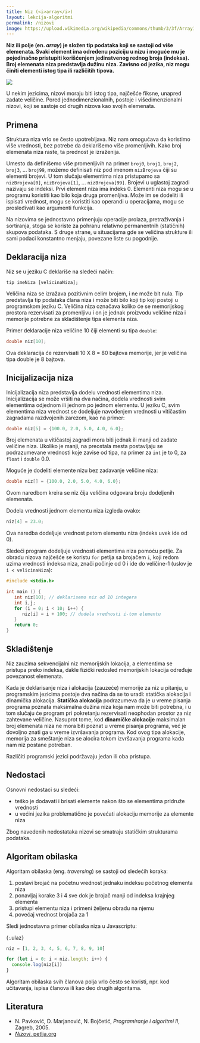 ```yaml
---
title: Niz (<i>array</i>)
layout: lekcija-algoritmi
permalink: /nizovi
image: https://upload.wikimedia.org/wikipedia/commons/thumb/3/3f/Array1.svg/640px-Array1.svg.png
---
```


**Niz ili polje (en. *array*) je složen tip podataka koji se sastoji od više elemenata. Svaki element ima određenu poziciju u nizu i moguće mu je pojedinačno pristupiti korišćenjem jedinstvenog rednog broja (indeksa). Broj elemenata niza predstavlja dužinu niza. Zavisno od jezika, niz mogu činiti elementi istog tipa ili različitih tipova.**

![]({{page.image}})

U nekim jezicima, nizovi moraju biti istog tipa, najčešće fiksne, unapred zadate veličine. Pored jednodimenzionalnih, postoje i višedimenzionalni nizovi, koji se sastoje od drugih nizova kao svojih elemenata.

## Primena

Struktura niza vrlo se često upotrebljava. Niz nam omogućava da koristimo više vrednosti, bez potrebe da deklarišemo više promenljivih. Kako broj elemenata niza raste, ta prednost je izraženija.

Umesto da definišemo više promenljivih na primer `broj0`, `broj1`, `broj2`, `broj3`, ... `broj99`, možemo definisati niz pod imenom `nizBrojeva` čiji su elementi brojevi. U tom slučaju elementima niza pristupamo sa `nizBrojeva[0]`, `nizBrojeva[1]`, ... `nizBrojeva[99]`. Brojevi u uglastoj zagradi nazivaju se indeksi. Prvi element niza ima indeks 0. Elementi niza mogu se u programu koristiti kao bilo koja druga promenljiva. Može im se dodeliti ili ispisati vrednost, mogu se koristiti kao operandi u operacijama, mogu se prosleđivati kao argumenti funkcija.

Na nizovima se jednostavno primenjuju operacije prolaza, pretraživanja i sortiranja, stoga se koriste za pohranu relativno permanentnih (statičnih) skupova podataka. S druge strane, u situacijama gde se veličina strukture ili sami podaci konstantno menjaju, povezane liste su pogodnije.

## Deklaracija niza

Niz se u jeziku C deklariše na sledeći način:

```
tip imeNiza [velicinaNiza];
```

Veličina niza se izražava pozitivnim celim brojem, i ne može bit nula. Tip predstavlja tip podataka člana niza i može biti bilo koji tip koji postoji u programskom jeziku C. Veličina niza označava koliko će se memorijskog prostora rezervisati za promenljivu i on je jednak proizvodu veličine niza i memorije potrebne za skladištenje tipa elementa niza.

Primer deklaracije niza veličine 10 čiji elementi su tipa `double`:

```c
double niz[10];
```

Ova deklaracija će rezervisati 10 X 8 = 80 bajtova memorije, jer je veličina tipa double je 8 bajtova.

## Inicijalizacija niza

Inicijalizacija niza predstavlja dodelu vrednosti elementima niza. Inicijalizacija se može vršiti na dva načina, dodela vrednosti svim elementima odjednom ili jednom po jednom elementu. U jeziku C, svim elementima niza vrednost se dodeljuje navođenjem vrednosti u vitičastim zagradama razdvojenih zarezom, kao na primer:

```c
double niz[5] = {100.0, 2.0, 5.0, 4.0, 6.0};
```

Broj elemenata u vitičastoj zagradi mora biti jednak ili manji od zadate veličine niza. Ukoliko je manji, na preostala mesta postavljaju se podrazumevane vrednosti koje zavise od tipa, na primer za `int` je to 0, za `float` i `double` 0.0.

Moguće je dodeliti elemente nizu bez zadavanje veličine niza:

```c
double niz[] = {100.0, 2.0, 5.0, 4.0, 6.0};
```

Ovom naredbom kreira se niz čija veličina odgovara broju dodeljenih elemenata.

Dodela vrednosti jednom elementu niza izgleda ovako:

```c
niz[4] = 23.0;
```

Ova naredba dodeljuje vrednost petom elementu niza (indeks uvek ide od 0).

Sledeći program dodeljuje vrednosti elementima niza pomoću petlje. Za obradu nizova najčešće se koristu `for` petlja sa brojačem `i`, koji redom uzima vrednosti indeksa niza, znači počinje od 0 i ide do veličine-1 (uslov je `i < velicinaNiza`):

```c
#include <stdio.h>

int main () {
   int niz[10]; // deklarisemo niz od 10 integera
   int i,j;
   for (i = 0; i < 10; i++) {
      niz[i] = i + 100; // dodela vrednosti i-tom elementu
   }
   return 0;
}
```

## Skladištenje

Niz zauzima sekvencijalni niz memorijskih lokacija, a elementima se pristupa preko indeksa, dakle fizički redosled memorijskih lokacija određuje povezanost elemenata.

Kada je deklarisanje niza i alokacija (zauzeće) memorije za niz u pitanju, u programskim jezicima postoje dva načina da se to uradi: statička alokacija i dinamička alokacija. **Statička alokacija** podrazumeva da je u vreme pisanja programa poznata maksimalna dužina niza koja nam može biti potrebna, i u tom slučaju će program pri pokretanju rezervisati neophodan prostor za niz zahtevane veličine. Nasuprot tome, kod **dinamičke alokacije** maksimalan broj elemenata niza ne mora biti poznat u vreme pisanja programa, već je dovoljno znati ga u vreme izvršavanja programa. Kod ovog tipa alokacije, memorija za smeštanje niza se alocira tokom izvršavanja programa kada nam niz postane potreban.

Različiti programski jezici podržavaju jedan ili oba pristupa.

## Nedostaci

Osnovni nedostaci su sledeći:
* teško je dodavati i brisati elemente nakon što se elementima pridruže vrednosti
* u većini jezika problematično je povećati alokaciju memorije za elemente niza

Zbog navedenih nedostataka nizovi se smatraju statičkim strukturama podataka.

## Algoritam obilaska

Algoritam obilaska (eng. *traversing*) se sastoji od sledećih koraka:

1. postavi brojač na početnu vrednost jednaku indeksu početnog elementa niza
2. ponavljaj korake 3 i 4 sve dok je brojač manji od indeksa krajnjeg elementa
3. pristupi elementu niza i primeni željenu obradu na njemu
4. povećaj vrednost brojača za 1

Sledi jednostavna primer obilaska niza u Javascriptu:

{:.ulaz}
```js
niz = [1, 2, 3, 4, 5, 6, 7, 8, 9, 10]

for (let i = 0; i < niz.length; i++) {
  console.log(niz[i])
}
```

Algoritam obilaska svih članova polja vrlo često se koristi, npr. kod učitavanja, ispisa članova ili kao deo drugih algoritama.

## Literatura

- N. Pavković, D. Marjanović, N. Bojčetić, *Programiranje i algoritmi II*, Zagreb, 2005.
- [*Nizovi*, petlja.org](https://petlja.org/BubbleBee/r/Lectures/osnovne-strukture-podataka)
